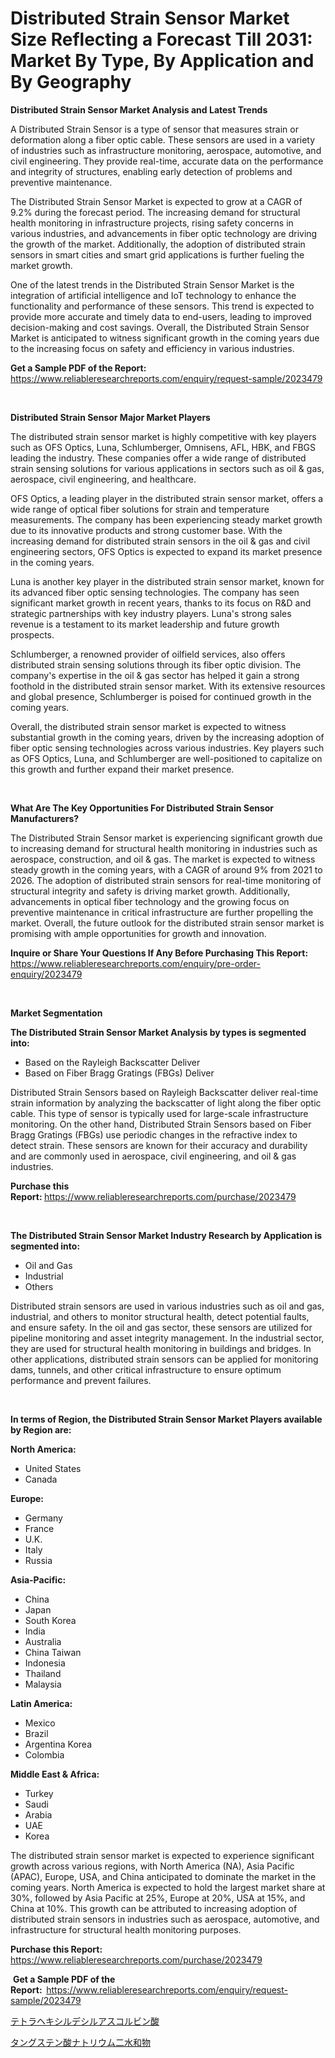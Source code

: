 <p><h1>Distributed Strain Sensor Market Size Reflecting a Forecast Till 2031: Market By Type, By Application and By Geography</h1></p><p><strong>Distributed Strain Sensor Market Analysis and Latest Trends</strong></p>
<p><p>A Distributed Strain Sensor is a type of sensor that measures strain or deformation along a fiber optic cable. These sensors are used in a variety of industries such as infrastructure monitoring, aerospace, automotive, and civil engineering. They provide real-time, accurate data on the performance and integrity of structures, enabling early detection of problems and preventive maintenance.</p><p>The Distributed Strain Sensor Market is expected to grow at a CAGR of 9.2% during the forecast period. The increasing demand for structural health monitoring in infrastructure projects, rising safety concerns in various industries, and advancements in fiber optic technology are driving the growth of the market. Additionally, the adoption of distributed strain sensors in smart cities and smart grid applications is further fueling the market growth.</p><p>One of the latest trends in the Distributed Strain Sensor Market is the integration of artificial intelligence and IoT technology to enhance the functionality and performance of these sensors. This trend is expected to provide more accurate and timely data to end-users, leading to improved decision-making and cost savings. Overall, the Distributed Strain Sensor Market is anticipated to witness significant growth in the coming years due to the increasing focus on safety and efficiency in various industries.</p></p>
<p><strong>Get a Sample PDF of the Report:&nbsp;</strong> <a href="https://www.reliableresearchreports.com/enquiry/request-sample/2023479">https://www.reliableresearchreports.com/enquiry/request-sample/2023479</a></p>
<p>&nbsp;</p>
<p><strong>Distributed Strain Sensor Major Market Players</strong></p>
<p><p>The distributed strain sensor market is highly competitive with key players such as OFS Optics, Luna, Schlumberger, Omnisens, AFL, HBK, and FBGS leading the industry. These companies offer a wide range of distributed strain sensing solutions for various applications in sectors such as oil & gas, aerospace, civil engineering, and healthcare.</p><p>OFS Optics, a leading player in the distributed strain sensor market, offers a wide range of optical fiber solutions for strain and temperature measurements. The company has been experiencing steady market growth due to its innovative products and strong customer base. With the increasing demand for distributed strain sensors in the oil & gas and civil engineering sectors, OFS Optics is expected to expand its market presence in the coming years.</p><p>Luna is another key player in the distributed strain sensor market, known for its advanced fiber optic sensing technologies. The company has seen significant market growth in recent years, thanks to its focus on R&D and strategic partnerships with key industry players. Luna's strong sales revenue is a testament to its market leadership and future growth prospects.</p><p>Schlumberger, a renowned provider of oilfield services, also offers distributed strain sensing solutions through its fiber optic division. The company's expertise in the oil & gas sector has helped it gain a strong foothold in the distributed strain sensor market. With its extensive resources and global presence, Schlumberger is poised for continued growth in the coming years.</p><p>Overall, the distributed strain sensor market is expected to witness substantial growth in the coming years, driven by the increasing adoption of fiber optic sensing technologies across various industries. Key players such as OFS Optics, Luna, and Schlumberger are well-positioned to capitalize on this growth and further expand their market presence.</p></p>
<p>&nbsp;</p>
<p><strong>What Are The Key Opportunities For Distributed Strain Sensor Manufacturers?</strong></p>
<p><p>The Distributed Strain Sensor market is experiencing significant growth due to increasing demand for structural health monitoring in industries such as aerospace, construction, and oil & gas. The market is expected to witness steady growth in the coming years, with a CAGR of around 9% from 2021 to 2026. The adoption of distributed strain sensors for real-time monitoring of structural integrity and safety is driving market growth. Additionally, advancements in optical fiber technology and the growing focus on preventive maintenance in critical infrastructure are further propelling the market. Overall, the future outlook for the distributed strain sensor market is promising with ample opportunities for growth and innovation.</p></p>
<p><strong>Inquire or Share Your Questions If Any Before Purchasing This Report:</strong> <a href="https://www.reliableresearchreports.com/enquiry/pre-order-enquiry/2023479">https://www.reliableresearchreports.com/enquiry/pre-order-enquiry/2023479</a></p>
<p>&nbsp;</p>
<p><strong>Market Segmentation</strong></p>
<p><strong>The Distributed Strain Sensor Market Analysis by types is segmented into:</strong></p>
<p><ul><li>Based on the Rayleigh Backscatter Deliver</li><li>Based on Fiber Bragg Gratings (FBGs) Deliver</li></ul></p>
<p><p>Distributed Strain Sensors based on Rayleigh Backscatter deliver real-time strain information by analyzing the backscatter of light along the fiber optic cable. This type of sensor is typically used for large-scale infrastructure monitoring. On the other hand, Distributed Strain Sensors based on Fiber Bragg Gratings (FBGs) use periodic changes in the refractive index to detect strain. These sensors are known for their accuracy and durability and are commonly used in aerospace, civil engineering, and oil & gas industries.</p></p>
<p><strong>Purchase this Report:&nbsp;</strong><a href="https://www.reliableresearchreports.com/purchase/2023479">https://www.reliableresearchreports.com/purchase/2023479</a></p>
<p>&nbsp;</p>
<p><strong>The Distributed Strain Sensor Market Industry Research by Application is segmented into:</strong></p>
<p><ul><li>Oil and Gas</li><li>Industrial</li><li>Others</li></ul></p>
<p><p>Distributed strain sensors are used in various industries such as oil and gas, industrial, and others to monitor structural health, detect potential faults, and ensure safety. In the oil and gas sector, these sensors are utilized for pipeline monitoring and asset integrity management. In the industrial sector, they are used for structural health monitoring in buildings and bridges. In other applications, distributed strain sensors can be applied for monitoring dams, tunnels, and other critical infrastructure to ensure optimum performance and prevent failures.</p></p>
<p>&nbsp;</p>
<p><strong>In terms of Region, the Distributed Strain Sensor Market Players available by Region are:</strong></p>
<p>
    <p> <strong> North America: </strong>
        <ul>
            <li>United States</li>
            <li>Canada</li>
        </ul>
        </p> 
    <p> <strong> Europe: </strong>
        <ul>
            <li>Germany</li>
            <li>France</li>
            <li>U.K.</li>
            <li>Italy</li>
            <li>Russia</li>
        </ul>
        </p> 
    <p> <strong> Asia-Pacific: </strong>
        <ul>
            <li>China</li>
            <li>Japan</li>
            <li>South Korea</li>
            <li>India</li>
            <li>Australia</li>
            <li>China Taiwan</li>
            <li>Indonesia</li>
            <li>Thailand</li>
            <li>Malaysia</li>
        </ul>
        </p> 
    <p> <strong> Latin America: </strong>
        <ul>
            <li>Mexico</li>
            <li>Brazil</li>
            <li>Argentina Korea</li>
            <li>Colombia</li>
        </ul>
        </p> 
    <p> <strong> Middle East & Africa: </strong>
        <ul>
            <li>Turkey</li>
            <li>Saudi</li>
            <li>Arabia</li>
            <li>UAE</li>
            <li>Korea</li>
        </ul>
    </p>
    </p>
<p><p>The distributed strain sensor market is expected to experience significant growth across various regions, with North America (NA), Asia Pacific (APAC), Europe, USA, and China anticipated to dominate the market in the coming years. North America is expected to hold the largest market share at 30%, followed by Asia Pacific at 25%, Europe at 20%, USA at 15%, and China at 10%. This growth can be attributed to increasing adoption of distributed strain sensors in industries such as aerospace, automotive, and infrastructure for structural health monitoring purposes.</p></p>
<p><strong>Purchase this Report: </strong><a href="https://www.reliableresearchreports.com/purchase/2023479">https://www.reliableresearchreports.com/purchase/2023479</a></p>
<p>&nbsp;<strong>Get a Sample PDF of the Report:&nbsp;&nbsp;</strong><a href="https://www.reliableresearchreports.com/enquiry/request-sample/2023479">https://www.reliableresearchreports.com/enquiry/request-sample/2023479</a></p>
<p><strong></strong></p>
<p><p><a href="https://github.com/JacksonWiza1924/Market-Research-Report-List-1/blob/main/397570512349.md">テトラヘキシルデシルアスコルビン酸</a></p><p><a href="https://github.com/Calvi3ynJerde867/Market-Research-Report-List-1/blob/main/993688612348.md">タングステン酸ナトリウム二水和物</a></p></p>